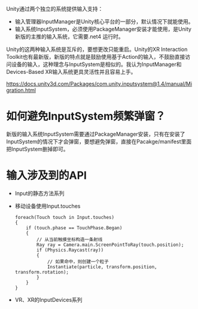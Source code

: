 Unity通过两个独立的系统提供输入支持：
* 输入管理器InputManager是Unity核心平台的一部分，默认情况下就能使用。  
* 输入系统InputSystem，必须使用PackageManager安装才能使用，是Unity新版的主推的输入系统，它需要.net4 运行时。

Unity的这两种输入系统是互斥的，要想更改只能重启。Unity的XR Interaction Toolkit也有最新版，新版的特点就是鼓励使用基于Action的输入，不鼓励直接访问设备的输入，这种理念与InputSystem是相似的。我认为InputManager和Devices-Based XR输入系统更具灵活性并且容易上手。    

<https://docs.unity3d.com/Packages/com.unity.inputsystem@1.4/manual/Migration.html>

# 如何避免InputSystem频繁弹窗？
新版的输入系统InputSystem需要通过PackageManager安装，只有在安装了InputSystem的情况下才会弹窗，要想避免弹窗，直接在Pacakge/manifest里面把InputSystem删掉即可。   


# 输入涉及到的API
* Input的静态方法系列
* 移动设备使用Input.touches

    ```plain
    foreach(Touch touch in Input.touches)
    {
        if (touch.phase == TouchPhase.Began)
        {
            // 从当前触摸坐标构造一条射线
            Ray ray = Camera.main.ScreenPointToRay(touch.position);
            if (Physics.Raycast(ray))
            {
                // 如果命中，则创建一个粒子
                Instantiate(particle, transform.position, transform.rotation);
            }
        }
    } 
    ```
* VR、XR的InputDevices系列